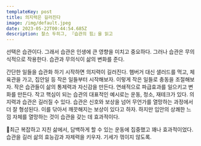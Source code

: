 ```yaml
---
templateKey: post
title: 의지력은 길러진다
image: /img/default.jpeg
date: 2023-05-22T00:44:54.685Z
description: 찰스 두히그, 『습관의 힘』을 읽고
---
```

선택은 습관이다. 그래서 습관은 인생에 큰 영향을 미치고 중요하다. 그러나 습관은 무의식적으로 작용한다. 습관과 무의식이 삶의 변화를 준다.

간단한 일들을 습관화 하기 시작하면 의지력이 길러진다. 햄버거 대신 샐러드를 먹고, 체육관을 가고, 집안일 등 작은 일들부터 시작해보자. 이렇게 작은 일들로 충동을 조절해보자. 작은 습관들이 삶의 통제력과 자신감을 만든다. 연쇄적으로 파급효과를 일으키고 변화를 만든다. 작고 핵심이 되는 습관의 대표적인 예시로는 운동, 청소, 재테크가 있다. 의지력과 습관은 길러질 수 있다. 습관은 신호와 보상을 넘어 무언가를 열망하는 과정에서 더 잘 형성된다. 이를 닦아서 깨끗해지는 보상이 있다고 하자. 하지만 입안의 상쾌한 느낌 자체를 열망하는 것이 습관을 갖는 데 효과적이다.

최근 복잡하고 지친 삶에서, 담백하게 할 수 있는 운동에 집중했고 꽤나 효과적이었다. 습관을 길러 삶의 효능감과 자제력을 키우자. 기세가 꺾이지 않도록.